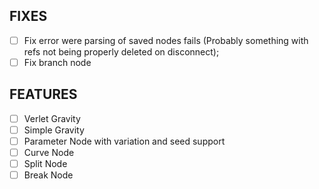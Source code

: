 ## FIXES

- [ ] Fix error were parsing of saved nodes fails (Probably something with refs not being properly deleted on disconnect);
- [ ] Fix branch node

## FEATURES

- [ ] Verlet Gravity
- [ ] Simple Gravity
- [ ] Parameter Node with variation and seed support
- [ ] Curve Node
- [ ] Split Node
- [ ] Break Node
